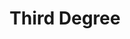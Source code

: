 ---
ep: 107
title: "Third Degree"
imglink: "https://live.staticflickr.com/65535/50997610788_370548e758_o.jpg"
thumbnail: "https://live.staticflickr.com/65535/50997610788_18bf2a539e_q.jpg"
alt: >
    A man wearing a British Transport Police uniform with pips on the shoulder and a walkie-talkie on his vest. He has a shiny badge on his hat with a checkered hatband and brim. His fingers are steepled in front of him. His eyes are points of light in a shadowed face.
name: "kath"
---